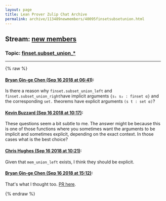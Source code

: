 ```yaml
---
layout: page
title: Lean Prover Zulip Chat Archive 
permalink: archive/113489newmembers/40095finsetsubsetunion.html
---
```


## Stream: [new members](index.html)
### Topic: [finset.subset_union_*](40095finsetsubsetunion.html)

---


{% raw %}
#### [ Bryan Gin-ge Chen (Sep 16 2018 at 06:41)](https://leanprover.zulipchat.com/#narrow/stream/113489-new%20members/topic/finset.subset_union_%2A/near/134038959):
Is there a reason why `finset.subset_union_left` and `finset.subset_union_right`have implicit arguments `{s₁ s₂ : finset α}` and the corresponding `set.` theorems have explicit arguments `(s t : set α)`?

#### [ Kevin Buzzard (Sep 16 2018 at 10:17)](https://leanprover.zulipchat.com/#narrow/stream/113489-new%20members/topic/finset.subset_union_%2A/near/134045419):
These questions seem a bit subtle to me. The answer might be because this is one of those functions where you sometimes want the arguments to be implicit and sometimes explicit, depending on the exact context. In those cases what is the best choice?

#### [ Chris Hughes (Sep 16 2018 at 10:21)](https://leanprover.zulipchat.com/#narrow/stream/113489-new%20members/topic/finset.subset_union_%2A/near/134045517):
Given that `mem_union_left` exists, I think they should be explicit.

#### [ Bryan Gin-ge Chen (Sep 16 2018 at 15:12)](https://leanprover.zulipchat.com/#narrow/stream/113489-new%20members/topic/finset.subset_union_%2A/near/134053191):
That's what I thought too. [PR here](https://github.com/leanprover/mathlib/pull/353).


{% endraw %}
